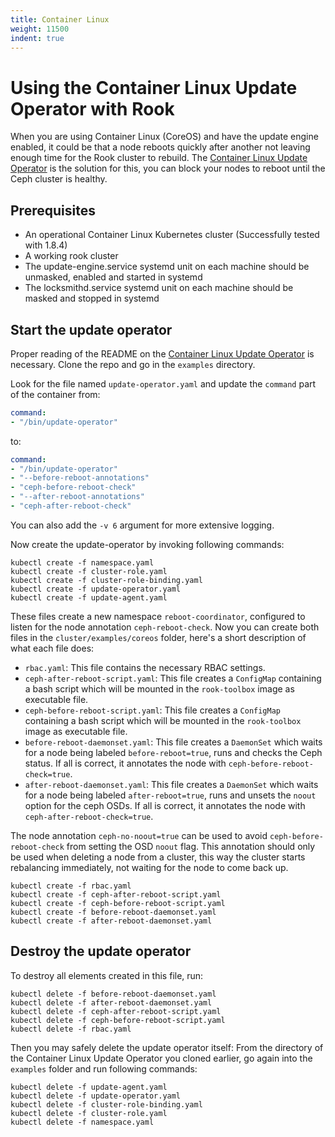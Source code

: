 ```yaml
---
title: Container Linux
weight: 11500
indent: true
---
```

# Using the Container Linux Update Operator with Rook

When you are using Container Linux (CoreOS) and have the update engine enabled, it could be that a node reboots quickly after another not leaving enough time for the Rook cluster to rebuild. The [Container Linux Update Operator](https://github.com/coreos/container-linux-update-operator) is the solution for this, you can block your nodes to reboot until the Ceph cluster is healthy.

## Prerequisites

* An operational Container Linux Kubernetes cluster (Successfully tested with 1.8.4)
* A working rook cluster
* The update-engine.service systemd unit on each machine should be unmasked, enabled and started in systemd
* The locksmithd.service systemd unit on each machine should be masked and stopped in systemd

## Start the update operator

Proper reading of the README on the [Container Linux Update Operator](https://github.com/coreos/container-linux-update-operator) is necessary. Clone the repo and go in the `examples` directory.

Look for the file named `update-operator.yaml` and update the `command` part of the container from:

```yaml
command:
- "/bin/update-operator"
```

to:

```yaml
command:
- "/bin/update-operator"
- "--before-reboot-annotations"
- "ceph-before-reboot-check"
- "--after-reboot-annotations"
- "ceph-after-reboot-check"
```

You can also add the `-v 6` argument for more extensive logging.

Now create the update-operator by invoking following commands:

```console
kubectl create -f namespace.yaml
kubectl create -f cluster-role.yaml
kubectl create -f cluster-role-binding.yaml
kubectl create -f update-operator.yaml
kubectl create -f update-agent.yaml
```

These files create a new namespace `reboot-coordinator`, configured to listen for the node annotation `ceph-reboot-check`. Now you can create both files in the `cluster/examples/coreos` folder, here's a short description of what each file does:

* `rbac.yaml`: This file contains the necessary RBAC settings.
* `ceph-after-reboot-script.yaml`: This file creates a `ConfigMap` containing a bash script which will be mounted in the `rook-toolbox` image as executable file.
* `ceph-before-reboot-script.yaml`: This file creates a `ConfigMap` containing a bash script which will be mounted in the `rook-toolbox` image as executable file.
* `before-reboot-daemonset.yaml`: This file creates a `DaemonSet` which waits for a node being labeled `before-reboot=true`, runs and checks the Ceph status. If all is correct, it annotates the node with `ceph-before-reboot-check=true`.
* `after-reboot-daemonset.yaml`: This file creates a `DaemonSet` which waits for a node being labeled `after-reboot=true`, runs and unsets the `noout` option for the ceph OSDs. If all is correct, it annotates the node with `ceph-after-reboot-check=true`.

The node annotation `ceph-no-noout=true` can be used to avoid `ceph-before-reboot-check` from setting the OSD `noout` flag. This annotation should only be used when deleting a node from a cluster, this way the cluster starts rebalancing immediately, not waiting for the node to come back up.

```console
kubectl create -f rbac.yaml
kubectl create -f ceph-after-reboot-script.yaml
kubectl create -f ceph-before-reboot-script.yaml
kubectl create -f before-reboot-daemonset.yaml
kubectl create -f after-reboot-daemonset.yaml
```

## Destroy the update operator

To destroy all elements created in this file, run:

```console
kubectl delete -f before-reboot-daemonset.yaml
kubectl delete -f after-reboot-daemonset.yaml
kubectl delete -f ceph-after-reboot-script.yaml
kubectl delete -f ceph-before-reboot-script.yaml
kubectl delete -f rbac.yaml
```

Then you may safely delete the update operator itself:
From the directory of the Container Linux Update Operator you cloned earlier, go again into the `examples` folder and run following commands:

```console
kubectl delete -f update-agent.yaml
kubectl delete -f update-operator.yaml
kubectl delete -f cluster-role-binding.yaml
kubectl delete -f cluster-role.yaml
kubectl delete -f namespace.yaml
```
